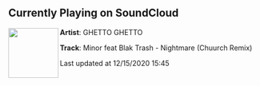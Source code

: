 ## Currently Playing on SoundCloud

[<img align="left" width="100" src="https://i1.sndcdn.com/artworks-77tjLurboe347Do7-UzHC0A-t50x50.jpg">](https://soundcloud.com/ghettoghettorecords/minor-feat-blak-trash-nightmare-chuurch-remix?in=ghettoghettorecords/sets/minor-feat-blak-trash-nightmare-remixes)

**Artist**: GHETTO GHETTO 

**Track**: Minor feat Blak Trash - Nightmare (Chuurch Remix)

Last updated at 12/15/2020 15:45
